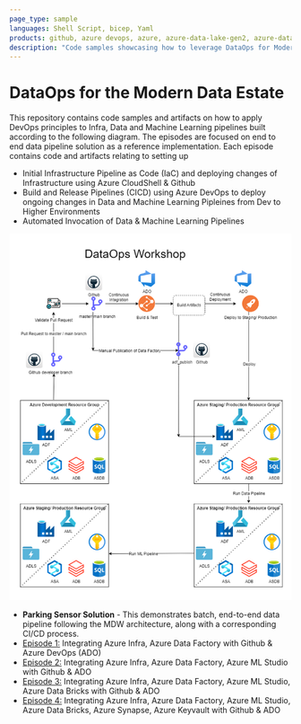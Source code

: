 ```yaml
---
page_type: sample
languages: Shell Script, bicep, Yaml 
products: github, azure devops, azure, azure-data-lake-gen2, azure-data-factory, azure-ml-studio, azure-databricks, azure-synapse, azure-sql
description: "Code samples showcasing how to leverage DataOps for Modern Data Estate"
---
```


# DataOps for the Modern Data Estate

This repository contains code samples and artifacts on how to apply DevOps principles to Infra, Data and Machine Learning pipelines built according to the following diagram. The episodes are focused on end to end data pipeline solution as a reference implementation. Each episode contains code and artifacts relating to setting up

- Initial Infrastructure Pipeline as Code (IaC) and deploying changes of Infrastructure using Azure CloudShell & Github
- Build and Release Pipelines (CICD) using Azure DevOps to deploy ongoing changes in Data and Machine Learning Pipleines from Dev to Higher Environments 
- Automated Invocation of Data & Machine Learning Pipelines 

![Architecture](docs/images/DataOpsWorkShop-Episode4.png?raw=true "Architecture")

- **Parking Sensor Solution** - This demonstrates batch, end-to-end data pipeline following the MDW architecture, along with a corresponding CI/CD process.
- [Episode 1:](./Episode1/) Integrating Azure Infra, Azure Data Factory with Github & Azure DevOps (ADO)
- [Episode 2:](./Episode2/) Integrating Azure Infra, Azure Data Factory, Azure ML Studio with Github & ADO
- [Episode 3:](./Episode3/) Integrating Azure Infra, Azure Data Factory, Azure ML Studio, Azure Data Bricks with Github & ADO
- [Episode 4:](./Episode4/) Integrating Azure Infra, Azure Data Factory, Azure ML Studio, Azure Data Bricks, Azure Synapse, Azure Keyvault with Github & ADO
